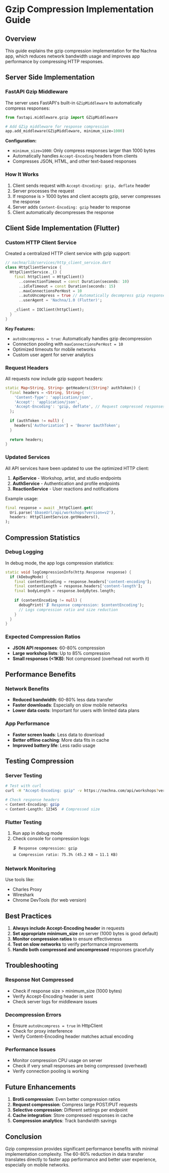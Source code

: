 # Gzip Compression Implementation Guide

## Overview

This guide explains the gzip compression implementation for the Nachna app, which reduces network bandwidth usage and improves app performance by compressing HTTP responses.

## Server Side Implementation

### FastAPI Gzip Middleware

The server uses FastAPI's built-in `GZipMiddleware` to automatically compress responses:

```python
from fastapi.middleware.gzip import GZipMiddleware

# Add GZip middleware for response compression
app.add_middleware(GZipMiddleware, minimum_size=1000)
```

**Configuration:**
- `minimum_size=1000`: Only compress responses larger than 1000 bytes
- Automatically handles `Accept-Encoding` headers from clients
- Compresses JSON, HTML, and other text-based responses

### How It Works

1. Client sends request with `Accept-Encoding: gzip, deflate` header
2. Server processes the request
3. If response is > 1000 bytes and client accepts gzip, server compresses the response
4. Server adds `Content-Encoding: gzip` header to response
5. Client automatically decompresses the response

## Client Side Implementation (Flutter)

### Custom HTTP Client Service

Created a centralized HTTP client service with gzip support:

```dart
// nachna/lib/services/http_client_service.dart
class HttpClientService {
  HttpClientService._() {
    final httpClient = HttpClient()
      ..connectionTimeout = const Duration(seconds: 10)
      ..idleTimeout = const Duration(seconds: 15)
      ..maxConnectionsPerHost = 10
      ..autoUncompress = true // Automatically decompress gzip responses
      ..userAgent = 'Nachna/1.0 (Flutter)';
    
    _client = IOClient(httpClient);
  }
}
```

**Key Features:**
- `autoUncompress = true`: Automatically handles gzip decompression
- Connection pooling with `maxConnectionsPerHost = 10`
- Optimized timeouts for mobile networks
- Custom user agent for server analytics

### Request Headers

All requests now include gzip support headers:

```dart
static Map<String, String> getHeaders({String? authToken}) {
  final headers = <String, String>{
    'Content-Type': 'application/json',
    'Accept': 'application/json',
    'Accept-Encoding': 'gzip, deflate', // Request compressed responses
  };
  
  if (authToken != null) {
    headers['Authorization'] = 'Bearer $authToken';
  }
  
  return headers;
}
```

### Updated Services

All API services have been updated to use the optimized HTTP client:

1. **ApiService** - Workshop, artist, and studio endpoints
2. **AuthService** - Authentication and profile endpoints
3. **ReactionService** - User reactions and notifications

Example usage:
```dart
final response = await _httpClient.get(
  Uri.parse('$baseUrl/api/workshops?version=v2'),
  headers: HttpClientService.getHeaders(),
);
```

## Compression Statistics

### Debug Logging

In debug mode, the app logs compression statistics:

```dart
static void logCompressionInfo(http.Response response) {
  if (kDebugMode) {
    final contentEncoding = response.headers['content-encoding'];
    final contentLength = response.headers['content-length'];
    final bodyLength = response.bodyBytes.length;
    
    if (contentEncoding != null) {
      debugPrint('🗜️ Response compression: $contentEncoding');
      // Logs compression ratio and size reduction
    }
  }
}
```

### Expected Compression Ratios

- **JSON API responses**: 60-80% compression
- **Large workshop lists**: Up to 85% compression
- **Small responses (<1KB)**: Not compressed (overhead not worth it)

## Performance Benefits

### Network Benefits
- **Reduced bandwidth**: 60-80% less data transfer
- **Faster downloads**: Especially on slow mobile networks
- **Lower data costs**: Important for users with limited data plans

### App Performance
- **Faster screen loads**: Less data to download
- **Better offline caching**: More data fits in cache
- **Improved battery life**: Less radio usage

## Testing Compression

### Server Testing
```bash
# Test with curl
curl -H "Accept-Encoding: gzip" -v https://nachna.com/api/workshops?version=v2

# Check response headers
< Content-Encoding: gzip
< Content-Length: 12345  # Compressed size
```

### Flutter Testing
1. Run app in debug mode
2. Check console for compression logs:
   ```
   🗜️ Response compression: gzip
   📊 Compression ratio: 75.3% (45.2 KB → 11.1 KB)
   ```

### Network Monitoring
Use tools like:
- Charles Proxy
- Wireshark
- Chrome DevTools (for web version)

## Best Practices

1. **Always include Accept-Encoding header** in requests
2. **Set appropriate minimum_size** on server (1000 bytes is good default)
3. **Monitor compression ratios** to ensure effectiveness
4. **Test on slow networks** to verify performance improvements
5. **Handle both compressed and uncompressed** responses gracefully

## Troubleshooting

### Response Not Compressed
- Check if response size > minimum_size (1000 bytes)
- Verify Accept-Encoding header is sent
- Check server logs for middleware issues

### Decompression Errors
- Ensure `autoUncompress = true` in HttpClient
- Check for proxy interference
- Verify Content-Encoding header matches actual encoding

### Performance Issues
- Monitor compression CPU usage on server
- Check if very small responses are being compressed (overhead)
- Verify connection pooling is working

## Future Enhancements

1. **Brotli compression**: Even better compression ratios
2. **Request compression**: Compress large POST/PUT requests
3. **Selective compression**: Different settings per endpoint
4. **Cache integration**: Store compressed responses in cache
5. **Compression analytics**: Track bandwidth savings

## Conclusion

Gzip compression provides significant performance benefits with minimal implementation complexity. The 60-80% reduction in data transfer translates directly to faster app performance and better user experience, especially on mobile networks. 